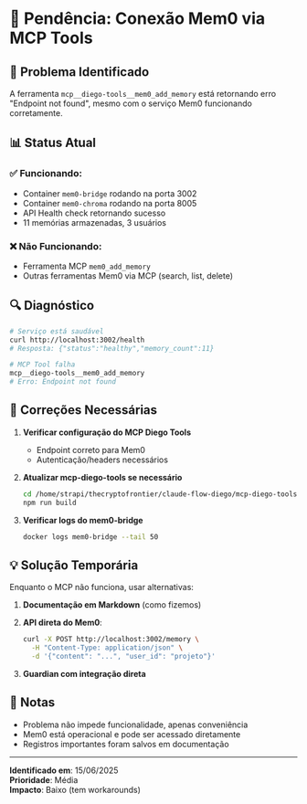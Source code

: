 # 🔧 Pendência: Conexão Mem0 via MCP Tools

## 🐛 Problema Identificado

A ferramenta `mcp__diego-tools__mem0_add_memory` está retornando erro "Endpoint not found", mesmo com o serviço Mem0 funcionando corretamente.

## 📊 Status Atual

### ✅ Funcionando:
- Container `mem0-bridge` rodando na porta 3002
- Container `mem0-chroma` rodando na porta 8005
- API Health check retornando sucesso
- 11 memórias armazenadas, 3 usuários

### ❌ Não Funcionando:
- Ferramenta MCP `mem0_add_memory`
- Outras ferramentas Mem0 via MCP (search, list, delete)

## 🔍 Diagnóstico

```bash
# Serviço está saudável
curl http://localhost:3002/health
# Resposta: {"status":"healthy","memory_count":11}

# MCP Tool falha
mcp__diego-tools__mem0_add_memory
# Erro: Endpoint not found
```

## 🎯 Correções Necessárias

1. **Verificar configuração do MCP Diego Tools**
   - Endpoint correto para Mem0
   - Autenticação/headers necessários

2. **Atualizar mcp-diego-tools se necessário**
   ```bash
   cd /home/strapi/thecryptofrontier/claude-flow-diego/mcp-diego-tools
   npm run build
   ```

3. **Verificar logs do mem0-bridge**
   ```bash
   docker logs mem0-bridge --tail 50
   ```

## 💡 Solução Temporária

Enquanto o MCP não funciona, usar alternativas:

1. **Documentação em Markdown** (como fizemos)
2. **API direta do Mem0**:
   ```bash
   curl -X POST http://localhost:3002/memory \
     -H "Content-Type: application/json" \
     -d '{"content": "...", "user_id": "projeto"}'
   ```

3. **Guardian com integração direta**

## 📝 Notas

- Problema não impede funcionalidade, apenas conveniência
- Mem0 está operacional e pode ser acessado diretamente
- Registros importantes foram salvos em documentação

---

**Identificado em**: 15/06/2025  
**Prioridade**: Média  
**Impacto**: Baixo (tem workarounds)